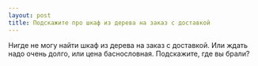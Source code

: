 ```yaml
---
layout: post 
title: Подскажите про шкаф из дерева на заказ с доставкой 
--- 
```

Нигде не могу найти шкаф из дерева на заказ с доставкой. Или ждать надо очень долго, или цена баснословная. Подскажите, где вы брали?